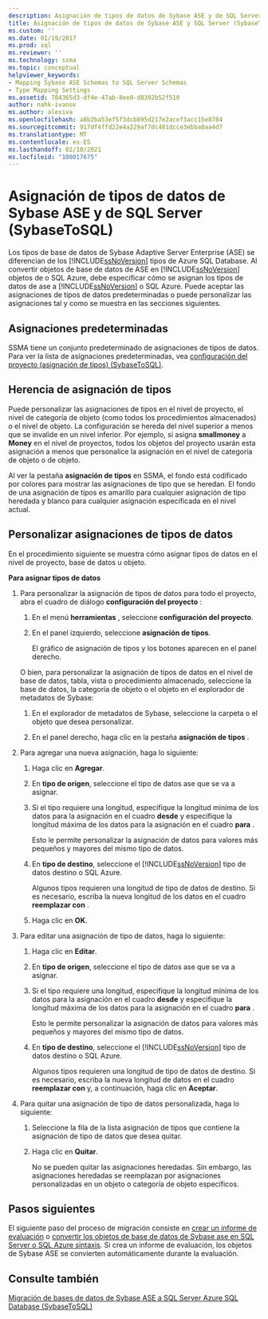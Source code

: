 ```yaml
---
description: Asignación de tipos de datos de Sybase ASE y de SQL Server (SybaseToSQL)
title: Asignación de tipos de datos de Sybase ASE y SQL Server (SybaseToSQL) | Microsoft Docs
ms.custom: ''
ms.date: 01/19/2017
ms.prod: sql
ms.reviewer: ''
ms.technology: ssma
ms.topic: conceptual
helpviewer_keywords:
- Mapping Sybase ASE Schemas to SQL Server Schemas
- Type Mapping Settings
ms.assetid: 784365d3-df4e-47ab-8ee0-d8392b52f510
author: nahk-ivanov
ms.author: alexiva
ms.openlocfilehash: a8b2ba53ef5f3dcb895d217e2acef3acc15e8784
ms.sourcegitcommit: 917df4ffd22e4a229af7dc481dcce3ebba0aa4d7
ms.translationtype: MT
ms.contentlocale: es-ES
ms.lasthandoff: 02/10/2021
ms.locfileid: "100017675"
---
```

# <a name="mapping-sybase-ase-and-sql-server-data-types-sybasetosql"></a>Asignación de tipos de datos de Sybase ASE y de SQL Server (SybaseToSQL)
Los tipos de base de datos de Sybase Adaptive Server Enterprise (ASE) se diferencian de los [!INCLUDE[ssNoVersion](../../includes/ssnoversion-md.md)] tipos de Azure SQL Database. Al convertir objetos de base de datos de ASE en [!INCLUDE[ssNoVersion](../../includes/ssnoversion-md.md)] objetos de o SQL Azure, debe especificar cómo se asignan los tipos de datos de ase a [!INCLUDE[ssNoVersion](../../includes/ssnoversion-md.md)] o SQL Azure. Puede aceptar las asignaciones de tipos de datos predeterminadas o puede personalizar las asignaciones tal y como se muestra en las secciones siguientes.  
  
## <a name="default-mappings"></a>Asignaciones predeterminadas  
SSMA tiene un conjunto predeterminado de asignaciones de tipos de datos. Para ver la lista de asignaciones predeterminadas, vea [configuración del proyecto &#40;asignación de tipos&#41; &#40;SybaseToSQL&#41;](../../ssma/sybase/project-settings-type-mapping-sybasetosql.md).  
  
## <a name="type-mapping-inheritance"></a>Herencia de asignación de tipos  
Puede personalizar las asignaciones de tipos en el nivel de proyecto, el nivel de categoría de objeto (como todos los procedimientos almacenados) o el nivel de objeto. La configuración se hereda del nivel superior a menos que se invalide en un nivel inferior. Por ejemplo, si asigna **smallmoney** a **Money** en el nivel de proyectos, todos los objetos del proyecto usarán esta asignación a menos que personalice la asignación en el nivel de categoría de objeto o de objeto.  
  
Al ver la pestaña **asignación de tipos** en SSMA, el fondo está codificado por colores para mostrar las asignaciones de tipo que se heredan. El fondo de una asignación de tipos es amarillo para cualquier asignación de tipo heredada y blanco para cualquier asignación especificada en el nivel actual.  
  
## <a name="customizing-data-type-mappings"></a>Personalizar asignaciones de tipos de datos  
En el procedimiento siguiente se muestra cómo asignar tipos de datos en el nivel de proyecto, base de datos u objeto.  
  
**Para asignar tipos de datos**  
  
1.  Para personalizar la asignación de tipos de datos para todo el proyecto, abra el cuadro de diálogo **configuración del proyecto** :  
  
    1.  En el menú **herramientas** , seleccione **configuración del proyecto**.  
  
    2.  En el panel izquierdo, seleccione **asignación de tipos**.  
  
        El gráfico de asignación de tipos y los botones aparecen en el panel derecho.  
  
    O bien, para personalizar la asignación de tipos de datos en el nivel de base de datos, tabla, vista o procedimiento almacenado, seleccione la base de datos, la categoría de objeto o el objeto en el explorador de metadatos de Sybase:  
  
    1.  En el explorador de metadatos de Sybase, seleccione la carpeta o el objeto que desea personalizar.  
  
    2.  En el panel derecho, haga clic en la pestaña **asignación de tipos** .  
  
2.  Para agregar una nueva asignación, haga lo siguiente:  
  
    1.  Haga clic en **Agregar**.  
  
    2.  En **tipo de origen**, seleccione el tipo de datos ase que se va a asignar.  
  
    3.  Si el tipo requiere una longitud, especifique la longitud mínima de los datos para la asignación en el cuadro **desde** y especifique la longitud máxima de los datos para la asignación en el cuadro **para** .  
  
        Esto le permite personalizar la asignación de datos para valores más pequeños y mayores del mismo tipo de datos.  
  
    4.  En **tipo de destino**, seleccione el [!INCLUDE[ssNoVersion](../../includes/ssnoversion-md.md)] tipo de datos destino o SQL Azure.  
  
        Algunos tipos requieren una longitud de tipo de datos de destino. Si es necesario, escriba la nueva longitud de los datos en el cuadro **reemplazar con** .  
  
    5.  Haga clic en **OK**.  
  
3.  Para editar una asignación de tipo de datos, haga lo siguiente:  
  
    1.  Haga clic en **Editar**.  
  
    2.  En **tipo de origen**, seleccione el tipo de datos ase que se va a asignar.  
  
    3.  Si el tipo requiere una longitud, especifique la longitud mínima de los datos para la asignación en el cuadro **desde** y especifique la longitud máxima de los datos para la asignación en el cuadro **para** .  
  
        Esto le permite personalizar la asignación de datos para valores más pequeños y mayores del mismo tipo de datos.  
  
    4.  En **tipo de destino**, seleccione el [!INCLUDE[ssNoVersion](../../includes/ssnoversion-md.md)] tipo de datos destino o SQL Azure.  
  
        Algunos tipos requieren una longitud de tipo de datos de destino. Si es necesario, escriba la nueva longitud de datos en el cuadro **reemplazar con** y, a continuación, haga clic en **Aceptar**.  
  
4.  Para quitar una asignación de tipo de datos personalizada, haga lo siguiente:  
  
    1.  Seleccione la fila de la lista asignación de tipos que contiene la asignación de tipo de datos que desea quitar.  
  
    2.  Haga clic en **Quitar**.  
  
        No se pueden quitar las asignaciones heredadas. Sin embargo, las asignaciones heredadas se reemplazan por asignaciones personalizadas en un objeto o categoría de objeto específicos.  
  
## <a name="next-steps"></a>Pasos siguientes  
El siguiente paso del proceso de migración consiste en [crear un informe de evaluación](assessing-sybase-ase-database-objects-for-conversion-sybasetosql.md) o [convertir los objetos de base de datos de Sybase ase en SQL Server o SQL Azure sintaxis](converting-sybase-ase-database-objects-sybasetosql.md). Si crea un informe de evaluación, los objetos de Sybase ASE se convierten automáticamente durante la evaluación.  
  
## <a name="see-also"></a>Consulte también  
[Migración de bases de datos de Sybase ASE a SQL Server Azure SQL Database &#40;SybaseToSQL&#41;](../../ssma/sybase/migrating-sybase-ase-databases-to-sql-server-azure-sql-db-sybasetosql.md)  
  
